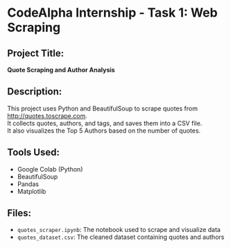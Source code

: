 # CodeAlpha Internship - Task 1: Web Scraping

## Project Title:
**Quote Scraping and Author Analysis**

## Description:
This project uses Python and BeautifulSoup to scrape quotes from http://quotes.toscrape.com.  
It collects quotes, authors, and tags, and saves them into a CSV file.  
It also visualizes the Top 5 Authors based on the number of quotes.

## Tools Used:
- Google Colab (Python)
- BeautifulSoup
- Pandas
- Matplotlib

## Files:
- `quotes_scraper.ipynb`: The notebook used to scrape and visualize data
- `quotes_dataset.csv`: The cleaned dataset containing quotes and authors

